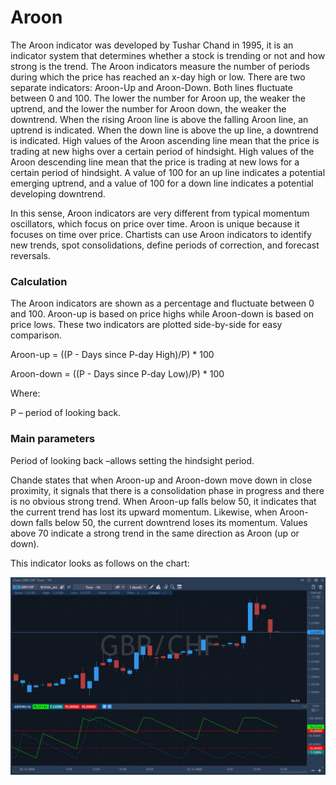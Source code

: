 # Aroon

The Aroon indicator was developed by Tushar Chand in 1995, it is an indicator system that determines whether a stock is trending or not and how strong is the trend. The Aroon indicators measure the number of periods during which the price has reached an x-day high or low. There are two separate indicators: Aroon-Up and Aroon-Down. Both lines fluctuate between 0 and 100. The lower the number for Aroon up, the weaker the uptrend, and the lower the number for Aroon down, the weaker the downtrend. When the rising Aroon line is above the falling Aroon line, an uptrend is indicated. When the down line is above the up line, a downtrend is indicated. High values ​​of the Aroon ascending line mean that the price is trading at new highs over a certain period of hindsight. High values ​​of the Aroon descending line mean that the price is trading at new lows for a certain period of hindsight. A value of 100 for an up line indicates a potential emerging uptrend, and a value of 100 for a down line indicates a potential developing downtrend.

In this sense, Aroon indicators are very different from typical momentum oscillators, which focus on price over time. Aroon is unique because it focuses on time over price. Chartists can use Aroon indicators to identify new trends, spot consolidations, define periods of correction, and forecast reversals.

### Calculation

The Aroon indicators are shown as a percentage and fluctuate between 0 and 100. Aroon-up is based on price highs while Aroon-down is based on price lows. These two indicators are plotted side-by-side for easy comparison.

Aroon-up = \(\(P - Days since P-day High\)/P\) \* 100

Aroon-down = \(\(P - Days since P-day Low\)/P\) \* 100

Where:

P – period of looking back.

### Main parameters

Period of looking back –allows setting the hindsight period.

Chande states that when Aroon-up and Aroon-down move down in close proximity, it signals that there is a consolidation phase in progress and there is no obvious strong trend. When Aroon-up falls below 50, it indicates that the current trend has lost its upward momentum. Likewise, when Aroon-down falls below 50, the current downtrend loses its momentum. Values above 70 indicate a strong trend in the same direction as Aroon \(up or down\).

This indicator looks as follows on the chart:

![](../../../../.gitbook/assets/screenshot_2%20%2826%29.jpg)



